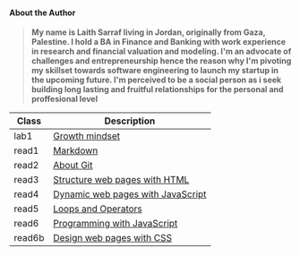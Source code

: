 #### About the Author
> **My name is Laith Sarraf living in Jordan, originally from Gaza, Palestine. I hold a BA in Finance and Banking with work experience in research and financial valuation and modeling. I'm an advocate of challenges and entrepreneurship hence the reason why I'm pivoting my skillset towards software engineering to launch my startup in the upcoming future. I'm perceived to be a social person as i seek building long lasting and fruitful relationships for the personal and proffesional level**


| Class  | Description |
| ----------- | ----------- |
| lab1 | [Growth mindset](https://laithsarraf.github.io/reading-notes/lab1) |
| read1 | [Markdown](read1.md) |
| read2 | [About Git](read2.md) |
| read3 |  [Structure web pages with HTML](read3.md) |
| read4 | [Dynamic web pages with JavaScript](read4.md)| 
| read5 | [Loops and Operators](read5.md)| 
| read6 | [Programming with JavaScript](read6.md)|
| read6b | [Design web pages with CSS](read6b.md)|

